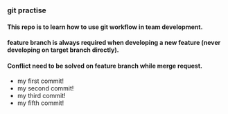 ### git practise
#### This repo is to learn how to use git workflow in team development.
#### feature branch is always required when developing a new feature (never developing on target branch directly).
#### Conflict need to be solved on feature branch while merge request.

- my first commit!
- my second commit!
- my third commit!
- my fifth commit!



